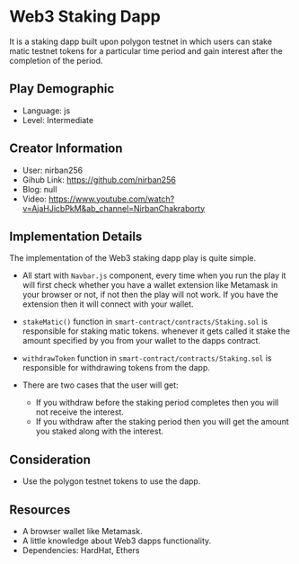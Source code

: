 # Web3 Staking Dapp

It is a staking dapp built upon polygon testnet in which users can stake matic testnet tokens for a particular time period and gain interest after the completion of the period.

## Play Demographic

- Language: js
- Level: Intermediate

## Creator Information

- User: nirban256
- Gihub Link: https://github.com/nirban256
- Blog: null
- Video: https://www.youtube.com/watch?v=AjaHJicbPkM&ab_channel=NirbanChakraborty

## Implementation Details

The implementation of the Web3 staking dapp play is quite simple.

- All start with `Navbar.js` component, every time when you run the play it will first check whether you have a wallet extension like Metamask in your browser or not, if not then the play will not work. If you have the extension then it will connect with your wallet.

- `stakeMatic()` function in `smart-contract/contracts/Staking.sol` is responsible for staking matic tokens. whenever it gets called it stake the amount specified by you from your wallet to the dapps contract.

- `withdrawToken` function in `smart-contract/contracts/Staking.sol` is responsible for withdrawing tokens from the dapp.

- There are two cases that the user will get:
    
    - If you withdraw before the staking period completes then you will not receive the interest.
    - If you withdraw after the staking period then you will get the amount you staked along with the interest.


## Consideration

- Use the polygon testnet tokens to use the dapp.

## Resources

- A browser wallet like Metamask.
- A little knowledge about Web3 dapps functionality.
- Dependencies: HardHat, Ethers
